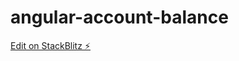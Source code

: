 # angular-account-balance

[Edit on StackBlitz ⚡️](https://stackblitz.com/edit/angular-account-balance)